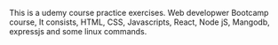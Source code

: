 This is a udemy course practice exercises.
Web developwer Bootcamp course,
It consists, HTML, CSS, Javascripts, React, Node jS, Mangodb, expressjs and some linux commands.
